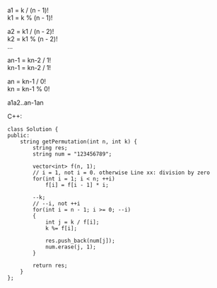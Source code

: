 a1 = k / (n - 1)!  
k1 = k % (n - 1)!

a2 = k1 / (n - 2)!  
k2 = k1 % (n - 2)!  
...

an-1 = kn-2 / 1!  
kn-1 = kn-2 / 1!

an = kn-1 / 0!  
kn = kn-1 % 0! 

a1a2..an-1an


C++:
```
class Solution {
public:
    string getPermutation(int n, int k) {
        string res;
        string num = "123456789";

        vector<int> f(n, 1);
        // i = 1, not i = 0. otherwise Line xx: division by zero
        for(int i = 1; i < n; ++i)
            f[i] = f[i - 1] * i;

        --k;
        // --i, not ++i
        for(int i = n - 1; i >= 0; --i)
        {
            int j = k / f[i];
            k %= f[i];

            res.push_back(num[j]);
            num.erase(j, 1);
        }

        return res;      
    }
};
```
